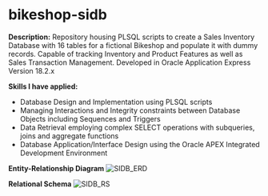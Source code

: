 # bikeshop-sidb
**Description:** Repository housing PLSQL scripts to create a Sales Inventory Database with 16 tables for a fictional Bikeshop and populate it with dummy records. Capable of tracking Inventory and Product Features as well as Sales Transaction Management.
Developed in Oracle Application Express Version 18.2.x

**Skills I have applied:**
- Database Design and Implementation using PLSQL scripts
- Managing Interactions and Integrity constraints between Database Objects including Sequences and Triggers
- Data Retrieval employing complex SELECT operations with subqueries, joins and aggregate functions
- Database Application/Interface Design using the Oracle APEX Integrated Development Environment

**Entity-Relationship Diagram**
![SIDB_ERD](https://user-images.githubusercontent.com/77787445/227811592-fa7f241b-9902-4971-9122-1c30a9c05d59.png)


**Relational Schema**
![SIDB_RS](https://user-images.githubusercontent.com/77787445/227811600-98fdb884-dbe4-4f8e-a71b-b4cc0ada070a.png)

